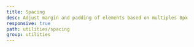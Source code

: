 ```yaml
---
title: Spacing
desc: Adjust margin and padding of elements based on multiples 8px 
responsive: true
path: utilities/spacing
group: utilities
---
```

